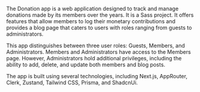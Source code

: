 The Donation app is a web application designed to track and manage donations made by its members over the years. It is a Sass project. It offers features that allow members to log their monetary contributions and provides a blog page that caters to users with roles ranging from guests to administrators.

This app distinguishes between three user roles: Guests, Members, and Administrators. Members and Administrators have access to the Members page. However, Administrators hold additional privileges, including the ability to add, delete, and update both members and blog posts.

The app is built using several technologies, including Next.js, AppRouter, Clerk, Zustand, Tailwind CSS, Prisma, and ShadcnUi.
